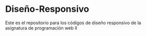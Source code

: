 # Diseño-Responsivo
Este es el repositorio para los códigos de diseño responsivo de la asignatura de programación web II
